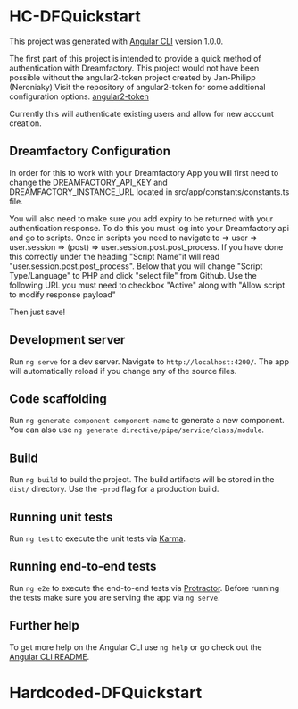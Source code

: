 # HC-DFQuickstart

This project was generated with [Angular CLI](https://github.com/angular/angular-cli) version 1.0.0.

The first part of this project is intended to provide a quick method of authentication with Dreamfactory. This project would not have been possible without the angular2-token project created by Jan-Philipp (Neroniaky)
Visit the repository of angular2-token for some additional configuration options. 
[angular2-token](https://github.com/neroniaky/angular2-token) 

Currently this will authenticate existing users and allow for new account creation.

## Dreamfactory Configuration

In order for this to work with your Dreamfactory App you will first need to change the DREAMFACTORY_API_KEY and DREAMFACTORY_INSTANCE_URL located in src/app/constants/constants.ts file. 

You will also need to make sure you add expiry to be returned with your authentication response. To do this you must log into your Dreamfactory api and go to scripts. Once in scripts you
need to navigate to => user => user.session => (post) => user.session.post.post_process. If you have done this correctly under the heading "Script Name"it will read 
"user.session.post.post_process". Below that you will change "Script Type/Language" to PHP and click "select file" from Github. Use the following URL
you must need to checkbox "Active" along with "Allow script to modify response payload"

Then just save! 


## Development server

Run `ng serve` for a dev server. Navigate to `http://localhost:4200/`. The app will automatically reload if you change any of the source files.

## Code scaffolding

Run `ng generate component component-name` to generate a new component. You can also use `ng generate directive/pipe/service/class/module`.

## Build

Run `ng build` to build the project. The build artifacts will be stored in the `dist/` directory. Use the `-prod` flag for a production build.

## Running unit tests

Run `ng test` to execute the unit tests via [Karma](https://karma-runner.github.io).

## Running end-to-end tests

Run `ng e2e` to execute the end-to-end tests via [Protractor](http://www.protractortest.org/).
Before running the tests make sure you are serving the app via `ng serve`.

## Further help

To get more help on the Angular CLI use `ng help` or go check out the [Angular CLI README](https://github.com/angular/angular-cli/blob/master/README.md).

# Hardcoded-DFQuickstart
